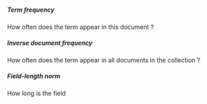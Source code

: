 ##### Term frequency

How often does the term appear in this document ?

##### Inverse document frequency <!-- .element: class="fragment" data-fragment-index="1" -->

How often does the term appear in all documents in the collection ? <!-- .element: class="fragment" data-fragment-index="1" -->

##### Field-length norm <!-- .element: class="fragment" data-fragment-index="2" -->

How long is the field <!-- .element: class="fragment" data-fragment-index="2" -->